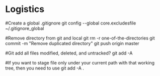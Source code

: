 # Logistics
#Create a global .gitignore
git config --global core.excludesfile ~/.gitignore_global

#Remove directory from git and local
git rm -r one-of-the-directories
git commit -m "Remove duplicated directory"
git push origin master

#Git add all files modified, deleted, and untracked?
git add -A

#If you want to stage file only under your current path with that working tree, then you need to use
git add -A .

